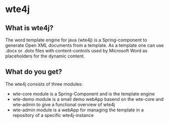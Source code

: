 # wte4j

What is wte4j?
--------------
The word template engine for java (wte4j) is a Spring-component to generate Open XML documents from a template.
As a template one can use .docx or .dotx files with content-controls used by Microsoft Word as placeholders for the dynamic content.

What do you get?
----------------
The wte4j consists of three modules:

- wte-core module 	is a Spring-Component and is the template engine
- wte-demo module 	is a small demo webApp basend on the wte-core and wte-admin to give a functional overview of wte4j
- wte-admin module  is a webApp for managing the template in a repository of a specific wte4j-instance

